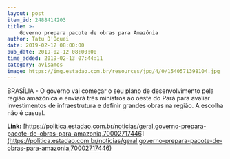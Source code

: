 ```yaml
---
layout: post
item_id: 2488414203
title: >-
    Governo prepara pacote de obras para Amazônia
author: Tatu D'Oquei
date: 2019-02-12 08:00:00
pub_date: 2019-02-12 08:00:00
time_added: 2019-02-13 07:44:11
category: avisamos
image: https://img.estadao.com.br/resources/jpg/4/0/1540571398104.jpg
---
```


BRASÍLIA - O governo vai começar o seu plano de desenvolvimento pela região amazônica e enviará três ministros ao oeste do Pará para avaliar investimentos de infraestrutura e definir grandes obras na região. A escolha não é casual.

**Link:** [https://politica.estadao.com.br/noticias/geral,governo-prepara-pacote-de-obras-para-amazonia,70002717446](https://politica.estadao.com.br/noticias/geral,governo-prepara-pacote-de-obras-para-amazonia,70002717446)

